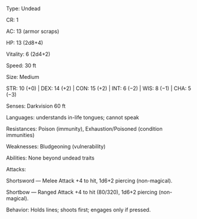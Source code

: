 Type: Undead

CR: 1

AC: 13 (armor scraps)

HP: 13 (2d8+4)

Vitality: 6 (2d4+2)

Speed: 30 ft

Size: Medium

STR: 10 (+0) | DEX: 14 (+2) | CON: 15 (+2) | INT: 6 (−2) | WIS: 8 (−1) | CHA: 5 (−3)

Senses: Darkvision 60 ft

Languages: understands in-life tongues; cannot speak

Resistances: Poison (immunity), Exhaustion/Poisoned (condition immunities)

Weaknesses: Bludgeoning (vulnerability)

Abilities: None beyond undead traits

Attacks:

Shortsword — Melee Attack +4 to hit, 1d6+2 piercing (non-magical).

Shortbow — Ranged Attack +4 to hit (80/320), 1d6+2 piercing (non-magical).

Behavior: Holds lines; shoots first; engages only if pressed.
